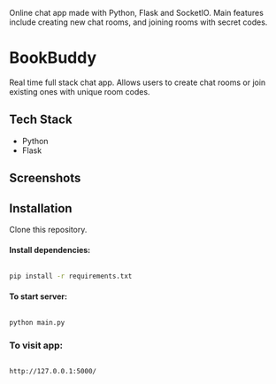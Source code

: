 Online chat app made with Python, Flask and SocketIO. Main features include creating new chat rooms, and joining rooms with secret codes. 

# BookBuddy

Real time full stack chat app. Allows users to create chat rooms or join existing ones with unique room codes. 

## Tech Stack

+ Python
+ Flask

## Screenshots

## Installation

Clone this repository.

#### Install dependencies:

```bash

pip install -r requirements.txt

```

#### To start server:

```bash

python main.py

```

### To visit app:

```bash

http://127.0.0.1:5000/

```
